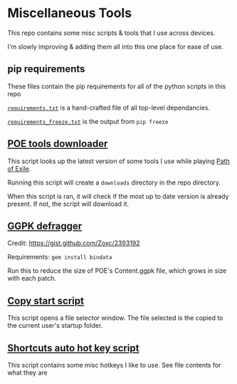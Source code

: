 # Miscellaneous Tools
This repo contains some misc scripts & tools that I use across devices.

I'm slowly improving & adding them all into this one place for ease of use.

## pip requirements
These files contain the pip requirements for all of the python scripts in this repo

[`requirements.txt`](requirements.txt) is a hand-crafted file of all top-level dependancies.

[`requirements_freeze.txt`](requirements_freeze.txt) is the output from `pip freeze`

## [POE tools downloader](download_poe_tools.py)
This script looks up the latest version of some tools I use while playing [Path of Exile](https://www.pathofexile.com/).

Running this script will create a `downloads` directory in the repo directory.

When this script is ran, it will check if the most up to date version is already present. If not, the script will download it.

## [GGPK defragger](ggpk_defragment.rb)
Credit: https://gist.github.com/Zoxc/2393192

Requirements: `gem install bindata`

Run this to reduce the size of POE's Content.ggpk file, which grows in size with each patch.

## [Copy start script](CopyStart.ps1)
This script opens a file selector window. The file selected is the copied to the current user's startup folder.

## [Shortcuts auto hot key script](shortcuts.ahk)
This script contains some misc hotkeys I like to use. See file contents for what they are

